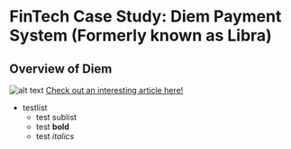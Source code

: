 # FinTech Case Study: Diem Payment System (Formerly known as Libra) 
## Overview of Diem 
![alt text](https://media.itpro.co.uk//image/private/s--uxEpf0sS--/t_primary-image-desktop@2/v1571757649/itpro/2019/10/facebook_libra_cryptocurrency_shutterstock.jpg)
[Check out an interesting article here!](https://www.thepositiveeconomist.com/what-is-fintech-change-investing-financial-transactions-susan-hayesculleton/)

- testlist
    - test sublist
    - test **bold**
    - test *italics*
